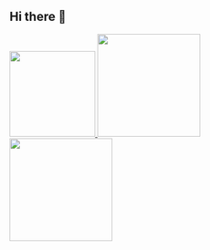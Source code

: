 ## Hi there 👋

<p align="left">
<a href="https://github.com/MuhSyahrul29">
  <img height="150em" src="http://github-profile-summary-cards.vercel.app/api/cards/profile-details?username=MuhSyahrul29&theme=tokyonight"/>
  <img height="180em" src="https://github-readme-stats-eight-theta.vercel.app/api?username=MuhSyahrul29&show_icons=true&theme=tokyonight&include_all_commits=true&count_private=true"/>
  <img height="180em" src="https://github-readme-stats-eight-theta.vercel.app/api/top-langs/?username=MuhSyahrul29&layout=compact&langs_count=8&theme=tokyonight"/></a>
  
</p>
